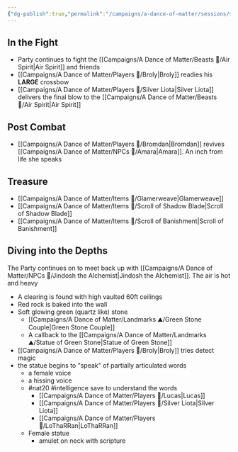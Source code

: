 ```yaml
---
{"dg-publish":true,"permalink":"/campaigns/a-dance-of-matter/sessions/session-1030/"}
---
```


## In the Fight
- Party continues to fight the [[Campaigns/A Dance of Matter/Beasts 🐻/Air Spirit\|Air Spirit]] and friends
- [[Campaigns/A Dance of Matter/Players 👤/Broly\|Broly]] readies his **LARGE** crossbow
- [[Campaigns/A Dance of Matter/Players 👤/Silver Liota\|Silver Liota]] delivers the final blow to the [[Campaigns/A Dance of Matter/Beasts 🐻/Air Spirit\|Air Spirit]]
## Post Combat
- [[Campaigns/A Dance of Matter/Players 👤/Bromdan\|Bromdan]] revives [[Campaigns/A Dance of Matter/NPCs 🤖/Amara\|Amara]]. An inch from life she speaks
## Treasure 
- [[Campaigns/A Dance of Matter/Items 💍/Glamerweave\|Glamerweave]]
- [[Campaigns/A Dance of Matter/Items 💍/Scroll of Shadow Blade\|Scroll of Shadow Blade]]
- [[Campaigns/A Dance of Matter/Items 💍/Scroll of Banishment\|Scroll of Banishment]]
## Diving into the Depths
The Party continues on to meet back up with [[Campaigns/A Dance of Matter/NPCs 🤖/Jindosh the Alchemist\|Jindosh the Alchemist]]. The air is hot and heavy

- A clearing is found with high vaulted 60ft ceilings
- Red rock is baked into the wall
- Soft glowing green (quartz like) stone
	- [[Campaigns/A Dance of Matter/Landmarks ⛰/Green Stone Couple\|Green Stone Couple]]
	- A callback to the [[Campaigns/A Dance of Matter/Landmarks ⛰/Statue of Green Stone\|Statue of Green Stone]]
- [[Campaigns/A Dance of Matter/Players 👤/Broly\|Broly]] tries detect magic
- the statue begins to "speak" of partially articulated words
	- a female voice
	- a hissing voice
	- #nat20 #intelligence save to understand the words
		- [[Campaigns/A Dance of Matter/Players 👤/Lucas\|Lucas]]
		- [[Campaigns/A Dance of Matter/Players 👤/Silver Liota\|Silver Liota]]
		- [[Campaigns/A Dance of Matter/Players 👤/LoThaRRan\|LoThaRRan]]
	- Female statue
		- amulet on neck with scripture
	